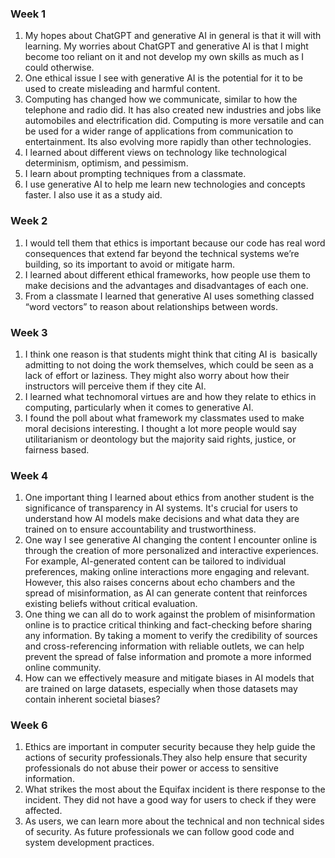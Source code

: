 ### Week 1
1. My hopes about ChatGPT and generative AI in general is that it will with learning. My worries about ChatGPT and generative AI is that I might become too reliant on it and not develop my own skills as much as I could otherwise.
2. One ethical issue I see with generative AI is the potential for it to be used to create misleading and harmful content.
3. Computing has changed how we communicate, similar to how the telephone and radio did. It has also created new industries and jobs like automobiles and electrification did. Computing is more versatile and can be used for a wider range of applications from communication to entertainment. Its also evolving more rapidly than other technologies.  
4. I learned about different views on technology like technological determinism, optimism, and pessimism.
5. I learn about prompting techniques from a classmate.  
6. I use generative AI to help me learn new technologies and concepts faster. I also use it as a study aid.
### Week 2
1. I would tell them that ethics is important because our code has real word consequences that extend far beyond the technical systems we’re building, so its important to avoid or mitigate harm. 
2. I learned about different ethical frameworks, how people use them to make decisions and the advantages and disadvantages of each one.
3. From a classmate I learned that generative AI uses something classed “word vectors” to reason about relationships between words.
### Week 3
1. I think one reason is that students might think that citing AI is  basically admitting to not doing the work themselves, which could be seen as a lack of effort or laziness. They might also worry about how their instructors will perceive them if they cite AI.  
2. I learned what technomoral virtues are and how they relate to ethics in computing, particularly when it comes to generative AI.  
3. I found the poll about what framework my classmates used to make moral decisions interesting. I thought a lot more people would say utilitarianism or deontology but the majority said rights, justice, or fairness based.
### Week 4
1. One important thing I learned about ethics from another student is the significance of transparency in AI systems. It's crucial for users to understand how AI models make decisions and what data they are trained on to ensure accountability and trustworthiness.  
2. One way I see generative AI changing the content I encounter online is through the creation of more personalized and interactive experiences. For example, AI-generated content can be tailored to individual preferences, making online interactions more engaging and relevant. However, this also raises concerns about echo chambers and the spread of misinformation, as AI can generate content that reinforces existing beliefs without critical evaluation.  
3. One thing we can all do to work against the problem of misinformation online is to  practice critical thinking and fact-checking before sharing any information. By taking a moment to verify the credibility of sources and cross-referencing information with reliable outlets, we can help prevent the spread of false information and promote a more informed online community.  
4. How can we effectively measure and mitigate biases in AI models that are trained on  large datasets, especially when those datasets may contain inherent societal biases?
### Week 6
1. Ethics are important in computer security because they help guide the actions of security professionals.They also help ensure that security professionals do not abuse their power or access to sensitive information.  
2. What strikes the most about the Equifax incident is there response to the incident. They did not have a good way for users to check if they were affected.  
3. As users, we can learn more about the technical and non technical sides of security. As future professionals we can follow good code and system development practices.